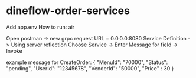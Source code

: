 # dineflow-order-services

Add app.env
How to run:
air

Open postman -> new grpc request
URL = 0.0.0.0:8080
Service Definition -> Using server reflection
Choose Service -> Enter Message for field -> Invoke

example message for CreateOrder:
{
"MenuId": "70000",
"Status": "pending",
"UserId": "12345678",
"VenderId": "50000",
"Price" : 30
}
